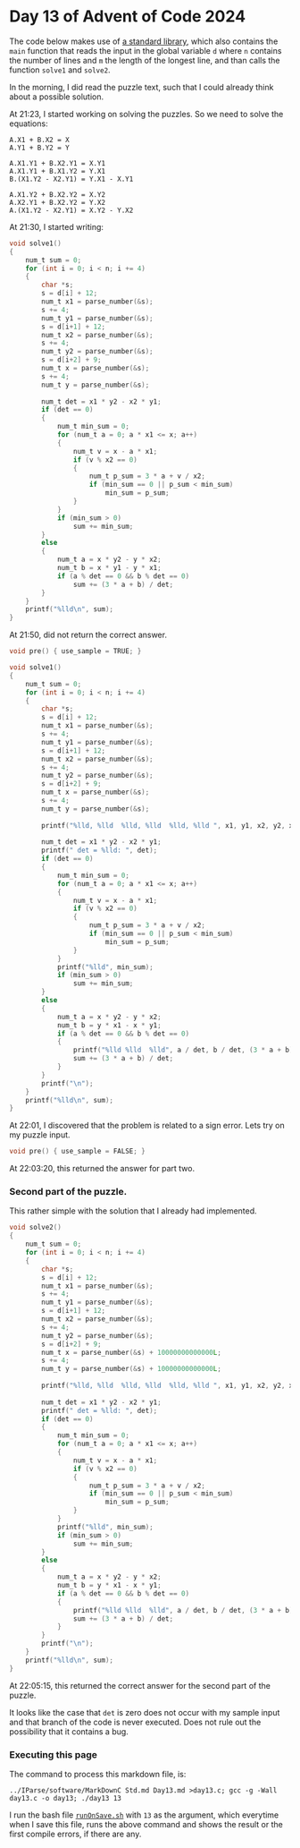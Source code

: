 # Day 13 of Advent of Code 2024

The code below makes use of [a standard library](Std.md), which
also contains the `main` function that reads the input in the global variable `d`
where `n` contains the number of lines and `m` the length of the longest line,
and than calls the function `solve1` and `solve2`.

In the morning, I did read the puzzle text, such that I could already
think about a possible solution.

At 21:23, I started working on solving the puzzles. So we need to solve
the equations:

```
A.X1 + B.X2 = X
A.Y1 + B.Y2 = Y

A.X1.Y1 + B.X2.Y1 = X.Y1
A.X1.Y1 + B.X1.Y2 = Y.X1
B.(X1.Y2 - X2.Y1) = Y.X1 - X.Y1

A.X1.Y2 + B.X2.Y2 = X.Y2
A.X2.Y1 + B.X2.Y2 = Y.X2
A.(X1.Y2 - X2.Y1) = X.Y2 - Y.X2 

```

At 21:30, I started writing:

```c
void solve1()
{
    num_t sum = 0;
    for (int i = 0; i < n; i += 4)
    {
        char *s;
        s = d[i] + 12;
        num_t x1 = parse_number(&s);
        s += 4;
        num_t y1 = parse_number(&s);
        s = d[i+1] + 12;
        num_t x2 = parse_number(&s);
        s += 4;
        num_t y2 = parse_number(&s);
        s = d[i+2] + 9;
        num_t x = parse_number(&s);
        s += 4;
        num_t y = parse_number(&s);
        
        num_t det = x1 * y2 - x2 * y1;
        if (det == 0)
        {
            num_t min_sum = 0;
            for (num_t a = 0; a * x1 <= x; a++)
            {
                num_t v = x - a * x1;
                if (v % x2 == 0)
                {
                    num_t p_sum = 3 * a + v / x2;
                    if (min_sum == 0 || p_sum < min_sum)
                        min_sum = p_sum;
                }
            }
            if (min_sum > 0)
                sum += min_sum;
        }
        else
        {
            num_t a = x * y2 - y * x2;
            num_t b = x * y1 - y * x1;
            if (a % det == 0 && b % det == 0)
                sum += (3 * a + b) / det;
        }
    }
    printf("%lld\n", sum);
}
```

At 21:50, did not return the correct answer.

```c
void pre() { use_sample = TRUE; }

void solve1()
{
    num_t sum = 0;
    for (int i = 0; i < n; i += 4)
    {
        char *s;
        s = d[i] + 12;
        num_t x1 = parse_number(&s);
        s += 4;
        num_t y1 = parse_number(&s);
        s = d[i+1] + 12;
        num_t x2 = parse_number(&s);
        s += 4;
        num_t y2 = parse_number(&s);
        s = d[i+2] + 9;
        num_t x = parse_number(&s);
        s += 4;
        num_t y = parse_number(&s);
        
        printf("%lld, %lld  %lld, %lld  %lld, %lld ", x1, y1, x2, y2, x, y);
        
        num_t det = x1 * y2 - x2 * y1;
        printf(" det = %lld: ", det);
        if (det == 0)
        {
            num_t min_sum = 0;
            for (num_t a = 0; a * x1 <= x; a++)
            {
                num_t v = x - a * x1;
                if (v % x2 == 0)
                {
                    num_t p_sum = 3 * a + v / x2;
                    if (min_sum == 0 || p_sum < min_sum)
                        min_sum = p_sum;
                }
            }
            printf("%lld", min_sum);
            if (min_sum > 0)
                sum += min_sum;
        }
        else
        {
            num_t a = x * y2 - y * x2;
            num_t b = y * x1 - x * y1;
            if (a % det == 0 && b % det == 0)
            {
                printf("%lld %lld  %lld", a / det, b / det, (3 * a + b) / det);
                sum += (3 * a + b) / det;
            }
        }
        printf("\n");
    }
    printf("%lld\n", sum);
}
```

At 22:01, I discovered that the problem is related to a sign error.
Lets try on my puzzle input.

```c
void pre() { use_sample = FALSE; }
```

At 22:03:20, this returned the answer for part two.

### Second part of the puzzle.

This rather simple with the solution that I already had implemented.

```c
void solve2()
{
    num_t sum = 0;
    for (int i = 0; i < n; i += 4)
    {
        char *s;
        s = d[i] + 12;
        num_t x1 = parse_number(&s);
        s += 4;
        num_t y1 = parse_number(&s);
        s = d[i+1] + 12;
        num_t x2 = parse_number(&s);
        s += 4;
        num_t y2 = parse_number(&s);
        s = d[i+2] + 9;
        num_t x = parse_number(&s) + 10000000000000L;
        s += 4;
        num_t y = parse_number(&s) + 10000000000000L;
        
        printf("%lld, %lld  %lld, %lld  %lld, %lld ", x1, y1, x2, y2, x, y);
        
        num_t det = x1 * y2 - x2 * y1;
        printf(" det = %lld: ", det);
        if (det == 0)
        {
            num_t min_sum = 0;
            for (num_t a = 0; a * x1 <= x; a++)
            {
                num_t v = x - a * x1;
                if (v % x2 == 0)
                {
                    num_t p_sum = 3 * a + v / x2;
                    if (min_sum == 0 || p_sum < min_sum)
                        min_sum = p_sum;
                }
            }
            printf("%lld", min_sum);
            if (min_sum > 0)
                sum += min_sum;
        }
        else
        {
            num_t a = x * y2 - y * x2;
            num_t b = y * x1 - x * y1;
            if (a % det == 0 && b % det == 0)
            {
                printf("%lld %lld  %lld", a / det, b / det, (3 * a + b) / det);
                sum += (3 * a + b) / det;
            }
        }
        printf("\n");
    }
    printf("%lld\n", sum);
}

```

At 22:05:15, this returned the correct answer for the second part of the puzzle.

It looks like the case that `det` is zero does not occur with my sample input
and that branch of the code is never executed. Does not rule out the possibility
that it contains a bug.

### Executing this page

The command to process this markdown file, is:
```
../IParse/software/MarkDownC Std.md Day13.md >day13.c; gcc -g -Wall day13.c -o day13; ./day13 13
```
I run the bash file [`runOnSave.sh`](runOnSave.sh) with `13` as the argument,
which everytime when I save this file, runs the above command and shows the
result or the first compile errors, if there are any.


